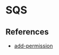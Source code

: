 # SQS

## References

* [add-permission](https://awscli.amazonaws.com/v2/documentation/api/latest/reference/sqs/add-permission.html)